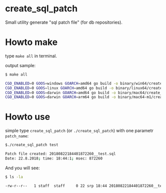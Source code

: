 # create_sql_patch

Small utility generate "sql patch file" (for db repositories).

# Howto make

type `make all` in terminal.

output sample:

```bash
$ make all

CGO_ENABLED=0 GOOS=windows GOARCH=amd64 go build -o binary/win64/create_sql_patch.exe -v
CGO_ENABLED=0 GOOS=linux GOARCH=amd64 go build -o binary/linux64/create_sql_patch -v
CGO_ENABLED=0 GOOS=darwin GOARCH=amd64 go build -o binary/mac64/create_sql_patch -v
CGO_ENABLED=0 GOOS=darwin GOARCH=arm64 go build -o binary/mac64-m1/create_sql_patch -v
```
# Howto use

simple type `create_sql_patch` (or `./create_sql_patch`) with one parametr `patch_name`:

```bash
$./create_sql_patch test

Patch file created: 20180822184401872260__test.sql
Date: 22.8.2018; time: 18:44:1; msec: 872260
```

And you will see:

```bash
$ ls -la

-rw-r--r--   1 staff  staff     0 22 srp 18:44 20180822184401872260__test.sql
```

